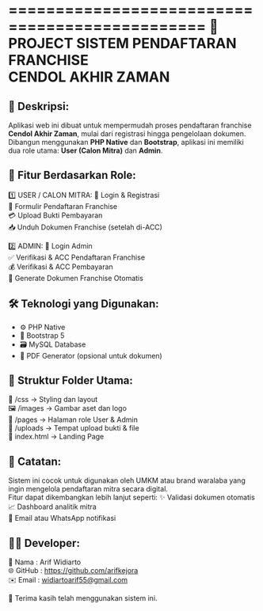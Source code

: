===============================================
🥤 PROJECT SISTEM PENDAFTARAN FRANCHISE  
    CENDOL AKHIR ZAMAN
===============================================

📄 Deskripsi:
--------------
Aplikasi web ini dibuat untuk mempermudah proses pendaftaran franchise **Cendol Akhir Zaman**, mulai dari registrasi hingga pengelolaan dokumen. Dibangun menggunakan **PHP Native** dan **Bootstrap**, aplikasi ini memiliki dua role utama: **User (Calon Mitra)** dan **Admin**.

👥 Fitur Berdasarkan Role:
---------------------------

1️⃣ USER / CALON MITRA:
   🔐 Login & Registrasi  
   📝 Formulir Pendaftaran Franchise  
   💳 Upload Bukti Pembayaran  
   📥 Unduh Dokumen Franchise (setelah di-ACC)

2️⃣ ADMIN:
   🔐 Login Admin  
   ✅ Verifikasi & ACC Pendaftaran Franchise  
   💰 Verifikasi & ACC Pembayaran  
   📄 Generate Dokumen Franchise Otomatis

🛠️ Teknologi yang Digunakan:
-----------------------------
- ⚙️ PHP Native  
- 🎨 Bootstrap 5  
- 🗃️ MySQL Database  
- 📄 PDF Generator (opsional untuk dokumen)

📁 Struktur Folder Utama:
--------------------------
📂 /css              → Styling dan layout  
🖼️ /images           → Gambar aset dan logo  
📄 /pages            → Halaman role User & Admin  
📁 /uploads          → Tempat upload bukti & file  
📄 index.html        → Landing Page

📝 Catatan:
-----------
Sistem ini cocok untuk digunakan oleh UMKM atau brand waralaba yang ingin mengelola pendaftaran mitra secara digital.  
Fitur dapat dikembangkan lebih lanjut seperti:
✨ Validasi dokumen otomatis  
📈 Dashboard analitik mitra  
🔔 Email atau WhatsApp notifikasi

👨‍💻 Developer:
--------------
🧑 Nama   : Arif Widiarto  
🌐 GitHub : https://github.com/arifkejora  
✉️ Email  : widiartoarif55@gmail.com

🙏 Terima kasih telah menggunakan sistem ini.
